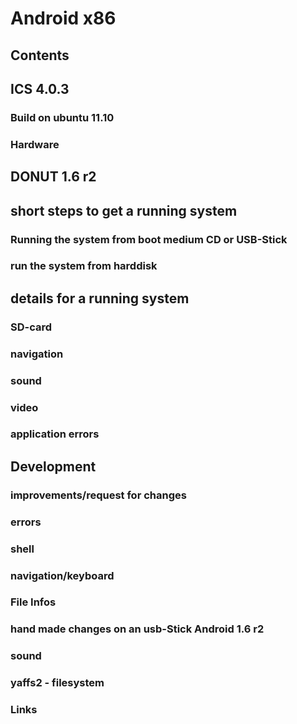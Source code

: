 # Android x86
## Contents
## ICS 4.0.3
### Build on ubuntu 11.10
### Hardware
## DONUT 1.6 r2
## short steps to get a running system
### Running the system from boot medium CD or USB-Stick
### run the system from harddisk
## details for a running system
### SD-card
### navigation
### sound
### video
### application errors
## Development
### improvements/request for changes
### errors
### shell
### navigation/keyboard
### File Infos
### hand made changes on an usb-Stick Android 1.6 r2
### sound
### yaffs2 - filesystem
### Links
